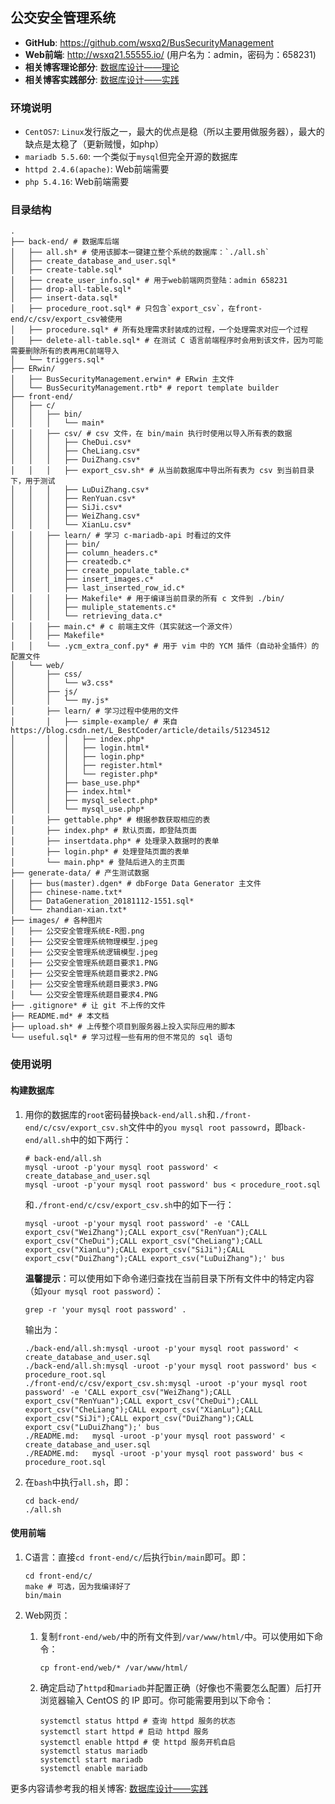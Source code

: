 ## 公交安全管理系统
* **GitHub**: <https://github.com/wsxq2/BusSecurityManagement>
* **Web前端**: <http://wsxq21.55555.io/> (用户名为：admin，密码为：658231)
* **相关博客理论部分**: [数据库设计——理论](https://wsxq2.55555.io/blog/2018/10/13/数据库设计-理论)
* **相关博客实践部分**: [数据库设计——实践](https://wsxq2.55555.io/blog/2018/10/13/数据库设计-实践)

### 环境说明
* `CentOS7`: `Linux`发行版之一，最大的优点是稳（所以主要用做服务器），最大的缺点是太稳了（更新贼慢，如php）
* `mariadb 5.5.60`: 一个类似于`mysql`但完全开源的数据库
* `httpd 2.4.6(apache)`: Web前端需要
* `php 5.4.16`: Web前端需要

### 目录结构

```
.
├── back-end/ # 数据库后端
│   ├── all.sh* # 使用该脚本一键建立整个系统的数据库：`./all.sh`
│   ├── create_database_and_user.sql*
│   ├── create-table.sql*
│   ├── create_user_info.sql* # 用于web前端网页登陆：admin 658231
│   ├── drop-all-table.sql* 
│   ├── insert-data.sql*
│   ├── procedure_root.sql* # 只包含`export_csv`，在front-end/c/csv/export_csv被使用
│   ├── procedure.sql* # 所有处理需求封装成的过程，一个处理需求对应一个过程
│   ├── delete-all-table.sql* # 在测试 C 语言前端程序时会用到该文件，因为可能需要删除所有的表再用C前端导入
│   └── triggers.sql*
├── ERwin/
│   ├── BusSecurityManagement.erwin* # ERwin 主文件
│   └── BusSecurityManagement.rtb* # report template builder
├── front-end/
│   ├── c/
│   │   ├── bin/
│   │   │   └── main*
│   │   ├── csv/ # csv 文件，在 bin/main 执行时使用以导入所有表的数据
│   │   │   ├── CheDui.csv*
│   │   │   ├── CheLiang.csv*
│   │   │   ├── DuiZhang.csv*
│   │   │   ├── export_csv.sh* # 从当前数据库中导出所有表为 csv 到当前目录下，用于测试
│   │   │   ├── LuDuiZhang.csv*
│   │   │   ├── RenYuan.csv*
│   │   │   ├── SiJi.csv*
│   │   │   ├── WeiZhang.csv*
│   │   │   └── XianLu.csv*
│   │   ├── learn/ # 学习 c-mariadb-api 时看过的文件
│   │   │   ├── bin/
│   │   │   ├── column_headers.c*
│   │   │   ├── createdb.c*
│   │   │   ├── create_populate_table.c*
│   │   │   ├── insert_images.c*
│   │   │   ├── last_inserted_row_id.c*
│   │   │   ├── Makefile* # 用于编译当前目录的所有 c 文件到 ./bin/
│   │   │   ├── muliple_statements.c*
│   │   │   └── retrieving_data.c*
│   │   ├── main.c* # c 前端主文件（其实就这一个源文件）
│   │   ├── Makefile*
│   │   └── .ycm_extra_conf.py* # 用于 vim 中的 YCM 插件（自动补全插件）的配置文件
│   └── web/
│       ├── css/
│       │   └── w3.css*
│       ├── js/
│       │   └── my.js*
│       ├── learn/ # 学习过程中使用的文件
│       │   ├── simple-example/ # 来自 https://blog.csdn.net/L_BestCoder/article/details/51234512
│       │   │   ├── index.php*
│       │   │   ├── login.html*
│       │   │   ├── login.php*
│       │   │   ├── register.html*
│       │   │   └── register.php*
│       │   ├── base_use.php*
│       │   ├── index.html*
│       │   ├── mysql_select.php*
│       │   └── mysql_use.php*
│       ├── gettable.php* # 根据参数获取相应的表
│       ├── index.php* # 默认页面，即登陆页面
│       ├── insertdata.php* # 处理录入数据时的表单
│       ├── login.php* # 处理登陆页面的表单
│       └── main.php* # 登陆后进入的主页面
├── generate-data/ # 产生测试数据
│   ├── bus(master).dgen* # dbForge Data Generator 主文件
│   ├── chinese-name.txt*
│   ├── DataGeneration_20181112-1551.sql*
│   └── zhandian-xian.txt*
├── images/ # 各种图片
│   ├── 公交安全管理系统E-R图.png
│   ├── 公交安全管理系统物理模型.jpeg
│   ├── 公交安全管理系统逻辑模型.jpeg
│   ├── 公交安全管理系统题目要求1.PNG
│   ├── 公交安全管理系统题目要求2.PNG
│   ├── 公交安全管理系统题目要求3.PNG
│   └── 公交安全管理系统题目要求4.PNG
├── .gitignore* # 让 git 不上传的文件
├── README.md* # 本文档
├── upload.sh* # 上传整个项目到服务器上投入实际应用的脚本
└── useful.sql* # 学习过程一些有用的但不常见的 sql 语句
```

### 使用说明
#### 构建数据库
1. 用你的数据库的`root`密码替换`back-end/all.sh`和`./front-end/c/csv/export_csv.sh`文件中的`you mysql root passowrd`，即`back-end/all.sh`中的如下两行：
   ```
   # back-end/all.sh
   mysql -uroot -p'your mysql root password' < create_database_and_user.sql
   mysql -uroot -p'your mysql root password' bus < procedure_root.sql
   ```
   和`./front-end/c/csv/export_csv.sh`中的如下一行：
   ```
   mysql -uroot -p'your mysql root password' -e 'CALL export_csv("WeiZhang");CALL export_csv("RenYuan");CALL export_csv("CheDui");CALL export_csv("CheLiang");CALL export_csv("XianLu");CALL export_csv("SiJi");CALL export_csv("DuiZhang");CALL export_csv("LuDuiZhang");' bus
   ```
   **温馨提示**：可以使用如下命令递归查找在当前目录下所有文件中的特定内容（如`your mysql root password`）：
   ```
   grep -r 'your mysql root password' .
   ```
   输出为：
   ```
   ./back-end/all.sh:mysql -uroot -p'your mysql root password' < create_database_and_user.sql
   ./back-end/all.sh:mysql -uroot -p'your mysql root password' bus < procedure_root.sql
   ./front-end/c/csv/export_csv.sh:mysql -uroot -p'your mysql root password' -e 'CALL export_csv("WeiZhang");CALL export_csv("RenYuan");CALL export_csv("CheDui");CALL export_csv("CheLiang");CALL export_csv("XianLu");CALL export_csv("SiJi");CALL export_csv("DuiZhang");CALL export_csv("LuDuiZhang");' bus
   ./README.md:   mysql -uroot -p'your mysql root password' < create_database_and_user.sql
   ./README.md:   mysql -uroot -p'your mysql root password' bus < procedure_root.sql
   ```
   
   
   
2. 在`bash`中执行`all.sh`，即：
   ```
   cd back-end/
   ./all.sh
   ```
   

#### 使用前端
1. C语言：直接`cd front-end/c/`后执行`bin/main`即可。即：
   ```
   cd front-end/c/
   make # 可选，因为我编译好了
   bin/main
   ```
   
2. Web网页：
   1. 复制`front-end/web/`中的所有文件到`/var/www/html/`中。可以使用如下命令：
      ```
      cp front-end/web/* /var/www/html/
      ```
      
   2. 确定启动了`httpd`和`mariadb`并配置正确（好像也不需要怎么配置）后打开浏览器输入 CentOS 的 IP 即可。你可能需要用到以下命令：
      ```
      systemctl status httpd # 查询 httpd 服务的状态
      systemctl start httpd # 启动 httpd 服务
      systemctl enable httpd # 使 httpd 服务开机自启
      systemctl status mariadb
      systemctl start mariadb
      systemctl enable mariadb
      ```

更多内容请参考我的相关博客: [数据库设计——实践](https://wsxq2.55555.io/blog/2018/10/13/数据库设计-实践)



